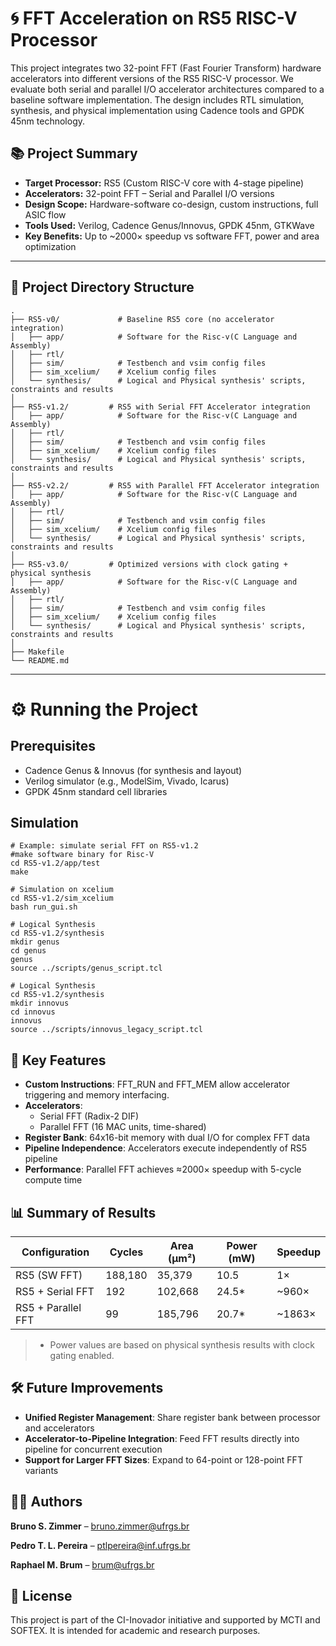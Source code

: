 # 🌀 FFT Acceleration on RS5 RISC-V Processor

This project integrates two 32-point FFT (Fast Fourier Transform) hardware accelerators into different versions of the RS5 RISC-V processor. We evaluate both serial and parallel I/O accelerator architectures compared to a baseline software implementation. The design includes RTL simulation, synthesis, and physical implementation using Cadence tools and GPDK 45nm technology.

## 📚 Project Summary

- **Target Processor:** RS5 (Custom RISC-V core with 4-stage pipeline)
- **Accelerators:** 32-point FFT – Serial and Parallel I/O versions
- **Design Scope:** Hardware-software co-design, custom instructions, full ASIC flow
- **Tools Used:** Verilog, Cadence Genus/Innovus, GPDK 45nm, GTKWave
- **Key Benefits:** Up to ~2000× speedup vs software FFT, power and area optimization

---

## 🌲 Project Directory Structure

```text
.
├── RS5-v0/             # Baseline RS5 core (no accelerator integration)
│   ├── app/            # Software for the Risc-v(C Language and Assembly)
│   ├── rtl/           
│   ├── sim/            # Testbench and vsim config files
│   ├── sim_xcelium/    # Xcelium config files
│   └── synthesis/      # Logical and Physical synthesis' scripts, constraints and results     
│
├── RS5-v1.2/         # RS5 with Serial FFT Accelerator integration
│   ├── app/            # Software for the Risc-v(C Language and Assembly)
│   ├── rtl/           
│   ├── sim/            # Testbench and vsim config files
│   ├── sim_xcelium/    # Xcelium config files
│   └── synthesis/      # Logical and Physical synthesis' scripts, constraints and results
│
├── RS5-v2.2/         # RS5 with Parallel FFT Accelerator integration
│   ├── app/            # Software for the Risc-v(C Language and Assembly)
│   ├── rtl/           
│   ├── sim/            # Testbench and vsim config files
│   ├── sim_xcelium/    # Xcelium config files
│   └── synthesis/      # Logical and Physical synthesis' scripts, constraints and results
│
├── RS5-v3.0/         # Optimized versions with clock gating + physical synthesis
│   ├── app/            # Software for the Risc-v(C Language and Assembly)
│   ├── rtl/           
│   ├── sim/            # Testbench and vsim config files
│   ├── sim_xcelium/    # Xcelium config files
│   └── synthesis/      # Logical and Physical synthesis' scripts, constraints and results
│
├── Makefile
└── README.md
```
---

# ⚙️ Running the Project
## Prerequisites
- Cadence Genus & Innovus (for synthesis and layout)
- Verilog simulator (e.g., ModelSim, Vivado, Icarus)
- GPDK 45nm standard cell libraries

## Simulation
```
# Example: simulate serial FFT on RS5-v1.2
#make software binary for Risc-V
cd RS5-v1.2/app/test
make

# Simulation on xcelium
cd RS5-v1.2/sim_xcelium
bash run_gui.sh

# Logical Synthesis
cd RS5-v1.2/synthesis
mkdir genus
cd genus
genus 
source ../scripts/genus_script.tcl

# Logical Synthesis
cd RS5-v1.2/synthesis
mkdir innovus
cd innovus
innovus 
source ../scripts/innovus_legacy_script.tcl
```

## 🚀 Key Features
- **Custom Instructions**: FFT_RUN and FFT_MEM allow accelerator triggering and memory interfacing.
- **Accelerators**:
    - Serial FFT (Radix-2 DIF)
    - Parallel FFT (16 MAC units, time-shared)
- **Register Bank**: 64x16-bit memory with dual I/O for complex FFT data
- **Pipeline Independence**: Accelerators execute independently of RS5 pipeline
- **Performance**: Parallel FFT achieves ≈2000× speedup with 5-cycle compute time

## 📊 Summary of Results

| Configuration         | Cycles  | Area (µm²) | Power (mW) | Speedup  |
|------------------------|---------|-------------|--------------|-----------|
| RS5 (SW FFT)           | 188,180 | 35,379      | 10.5         | 1×        |
| RS5 + Serial FFT       | 192     | 102,668     | 24.5*        | ~960×     |
| RS5 + Parallel FFT     | 99      | 185,796     | 20.7*        | ~1863×    |

> * Power values are based on physical synthesis results with clock gating enabled.

## 🛠️ Future Improvements
- **Unified Register Management**: Share register bank between processor and accelerators
- **Accelerator-to-Pipeline Integration**: Feed FFT results directly into pipeline for concurrent execution
- **Support for Larger FFT Sizes**: Expand to 64-point or 128-point FFT variants

## 🧑‍💻 Authors
**Bruno S. Zimmer** – bruno.zimmer@ufrgs.br

**Pedro T. L. Pereira** – ptlpereira@inf.ufrgs.br

**Raphael M. Brum** – brum@ufrgs.br

## 📄 License
This project is part of the CI-Inovador initiative and supported by MCTI and SOFTEX. It is intended for academic and research purposes.


